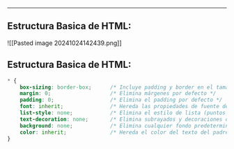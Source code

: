 
---
## Estructura Basica de HTML:
![[Pasted image 20241024142439.png]]


## Estructura Basica de HTML:

```css title:FormatearCSS
* {
    box-sizing: border-box;      /* Incluye padding y border en el tamaño total del elemento */
    margin: 0;                   /* Elimina márgenes por defecto */
    padding: 0;                  /* Elimina el padding por defecto */
    font: inherit;               /* Hereda las propiedades de fuente del padre */
    list-style: none;            /* Elimina el estilo de lista (puntos o números) */
    text-decoration: none;       /* Elimina subrayados y decoraciones de texto */
    background: none;            /* Elimina cualquier fondo predeterminado */
    color: inherit;              /* Hereda el color del texto del padre */
}
```